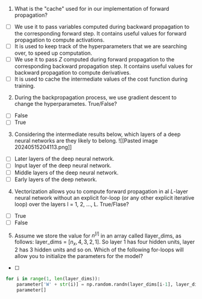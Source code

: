 1. What is the "cache" used for in our implementation of forward propagation?
- [ ] We use it to pass variables computed during backward propagation to the corresponding forward step. It contains useful values for forward propagation to compute activations.
- [ ] It is used to keep track of the hyperparameters that we are searching over, to speed up computation.
- [ ] We use it to pass $Z$ computed during forward propagation to the corresponding backward propagation step. It contains useful values for backward propagation to compute derivatives.
- [ ] It is used to cache the intermediate values of the cost function during training.

2. During the backpropagation process, we use gradient descent to change the hyperparametes. True/False?
- [ ] False
- [ ] True

3. Considering the intermediate results below, which layers of a deep neural networks are they likely to belong.
 ![[Pasted image 20240515204113.png]]
- [ ] Later layers of the deep neural network.
- [ ] Input layer of the deep neural network.
- [ ] Middle layers of the deep neural network.
- [ ] Early layers of the deep network.

4. Vectorization allows you to compute forward propagation in al $L$-layer neural network without an explicit for-loop (or any other explicit iterative loop) over the layers l = 1, 2, ..., L. True/Flase?
- [ ] True
- [ ] False

5. Assume we store the value for $n^{[l]}$ in an array called llayer_dims, as follows: layer_dims = $[n_{x},4,3,2,1]$. So layer 1 has four hidden units, layer 2 has 3 hidden units and so on. Which of the following for-loops will allow you to initialize the parameters for the model?
- [ ] 
```Python
for i in range(1, len(layer_dims)):
	parameter['W' + str(i)] = np.random.randn(layer_dims[i-1], layer_dims[i])*0.01
	parameter[]
```
